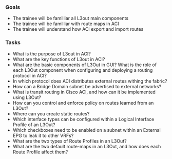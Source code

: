 ### Goals

- The trainee will be familliar all L3out main components
- The trainee will be familliar with route maps in ACI
- The trainee will understand how ACI export and import routes

### Tasks

- What is the purpose of L3out in ACI?
- What are the key functions of L3out in ACI?
- What are the basic components of L3Out in GUI? What is the role of each L3Out component when configuring and deploying a routing protocol in ACI?
- In which protocol does ACI distributes external routes withing the fabric?
- How can a Bridge Domain subnet be advertised to external networks?
- What is transit routing in Cisco ACI, and how can it be implemented using L3Out?
- How can you control and enforce policy on routes learned from an L3Out?
- Where can you create static routes?
- Which interface types can be configured within a Logical Interface Profile of an L3Out?
- Which checkboxes need to be enabled on a subnet within an External EPG to leak it to other VRFs?
- What are the two types of Route Profiles in an L3Out?
- What are the two default route-maps in an L3Out, and how does each Route Profile affect them?
